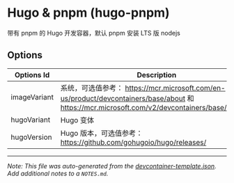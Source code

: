 
# Hugo & pnpm (hugo-pnpm)

带有 pnpm 的 Hugo 开发容器，默认 pnpm 安装 LTS 版 nodejs

## Options

| Options Id | Description | Type | Default Value |
|-----|-----|-----|-----|
| imageVariant | 系统，可选值参考： https://mcr.microsoft.com/en-us/product/devcontainers/base/about 和 https://mcr.microsoft.com/v2/devcontainers/base/tags/list | string | ubuntu-22.04 |
| hugoVariant | Hugo 变体 | string | hugo_extended |
| hugoVersion | Hugo 版本，可选值参考： https://github.com/gohugoio/hugo/releases/ | string | latest |



---

_Note: This file was auto-generated from the [devcontainer-template.json](https://github.com/nafnix/devcontainers-templates/blob/main/src/hugo-pnpm/devcontainer-template.json).  Add additional notes to a `NOTES.md`._
